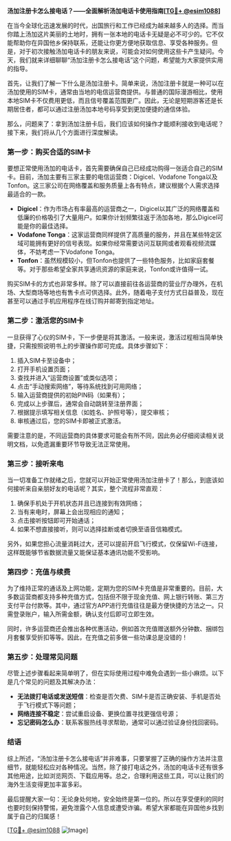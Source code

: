**汤加注册卡怎么接电话？——全面解析汤加电话卡使用指南[[TG💪+ @esim1088](https://t.me/s/esim1088)]**

在当今全球化迅速发展的时代，出国旅行和工作已经成为越来越多人的选择。而当你踏上汤加这片美丽的土地时，拥有一张本地的电话卡无疑是必不可少的。它不仅能帮助你在异国他乡保持联系，还能让你更方便地获取信息、享受各种服务。但是，对于初次接触汤加电话卡的朋友来说，可能会对如何使用这些卡产生疑问。今天，我们就来详细聊聊“汤加注册卡怎么接电话”这个问题，希望能为大家提供实用的指导。

首先，让我们了解一下什么是汤加注册卡。简单来说，汤加注册卡就是一种可以在汤加使用的SIM卡，通常由当地的电信运营商提供。与普通的国际漫游相比，使用本地SIM卡不仅费用更低，而且信号覆盖范围更广。因此，无论是短期游客还是长期居住者，都可以通过注册汤加本地号码享受到更加便捷的通信体验。

那么，问题来了：拿到汤加注册卡后，我们应该如何操作才能顺利接收到电话呢？接下来，我们将从几个方面进行深度解读。

### **第一步：购买合适的SIM卡**
要想正常使用汤加的电话卡，首先需要确保自己已经成功购得一张适合自己的SIM卡。目前，汤加主要有三家主要的电信运营商：Digicel、Vodafone Tonga以及Tonfon。这三家公司在网络覆盖和服务质量上各有特点，建议根据个人需求选择最适合的一款。

- **Digicel**：作为市场占有率最高的运营商之一，Digicel以其广泛的网络覆盖和低廉的价格吸引了大量用户。如果你计划频繁往返于汤加各地，那么Digicel可能是你的最佳选择。
- **Vodafone Tonga**：这家运营商同样提供了高质量的服务，并且在某些特定区域可能拥有更好的信号表现。如果你经常需要访问互联网或者观看视频流媒体，不妨考虑一下Vodafone Tonga。
- **Tonfon**：虽然规模较小，但Tonfon也提供了一些特色服务，比如家庭套餐等。对于那些希望全家共享通讯资源的家庭来说，Tonfon或许值得一试。

购买SIM卡的方式也非常多样。除了可以直接前往各运营商的营业厅办理外，在机场、大型商场等地也有售卡点可供选择。此外，随着电子支付方式日益普及，现在甚至可以通过手机应用程序在线订购并邮寄到指定地址。

### **第二步：激活您的SIM卡**
一旦获得了心仪的SIM卡，下一步便是将其激活。一般来说，激活过程相当简单快捷，只需按照说明书上的步骤操作即可完成。具体步骤如下：

1. 插入SIM卡至设备中；
2. 打开手机设置页面；
3. 查找并进入“运营商设置”或类似选项；
4. 点击“手动搜索网络”，等待系统找到可用网络；
5. 输入运营商提供的初始PIN码（如果有）；
6. 完成以上步骤后，通常会自动跳转至注册界面；
7. 根据提示填写相关信息（如姓名、护照号等），提交审核；
8. 审核通过后，您的SIM卡即被正式激活。

需要注意的是，不同运营商的具体要求可能会有所不同，因此务必仔细阅读相关说明文档，以免遗漏重要环节导致无法正常使用。

### **第三步：接听来电**
当一切准备工作就绪之后，您就可以开始正常使用汤加注册卡了！那么，到底该如何接听来自亲朋好友的电话呢？其实，整个流程非常直观：

1. 确保手机处于开机状态并且已连接到有效网络；
2. 当有来电时，屏幕上会出现相应的通知；
3. 点击接听按钮即可开始通话；
4. 如果不想直接接听，则可以选择挂断或者切换至语音信箱模式。

另外，如果您担心流量消耗过大，还可以提前开启飞行模式，仅保留Wi-Fi连接，这样既能够节省数据流量又能保证基本通讯功能不受影响。

### **第四步：充值与续费**
为了维持正常的通话及上网功能，定期为您的SIM卡充值是非常重要的。目前，大多数运营商都支持多种充值方式，包括但不限于现金充值、网上银行转账、第三方支付平台付款等。其中，通过官方APP进行充值往往是最方便快捷的方法之一。只需登录账户，输入所需金额，确认支付后即可立即生效。

同时，许多运营商还会推出各种优惠活动，例如首次充值赠送额外分钟数、捆绑包月套餐享受折扣等等。因此，在充值之前多做一些功课总是没错的！

### **第五步：处理常见问题**
尽管上述步骤看起来简单明了，但在实际使用过程中难免会遇到一些小麻烦。以下是几个常见的问题及其解决办法：

- **无法拨打电话或发送短信**：检查是否欠费、SIM卡是否正确安装、手机是否处于飞行模式下等问题；
- **网络连接不稳定**：尝试重启设备、更换位置寻找更强信号源；
- **忘记密码怎么办**：联系客服热线寻求帮助，通常可以通过验证身份找回密码。

### **结语**
综上所述，“汤加注册卡怎么接电话”并非难事，只要掌握了正确的操作方法并注意细节，就能轻松应对各种情况。当然，除了接打电话之外，汤加的电话卡还有很多其他用途，比如浏览网页、下载应用等。总之，合理利用这些工具，可以让我们的海外生活变得更加丰富多彩。

最后提醒大家一句：无论身处何地，安全始终是第一位的。所以在享受便利的同时也要时刻保持警惕，避免泄露个人信息或遭受诈骗。希望大家都能在异国他乡找到属于自己的归属感！

[[TG💪+ @esim1088](https://t.me/s/esim1088) ![Image](https://i.postimg.cc/4NQfJmqS/Snipaste-2025-05-13-00-14-12.png)]